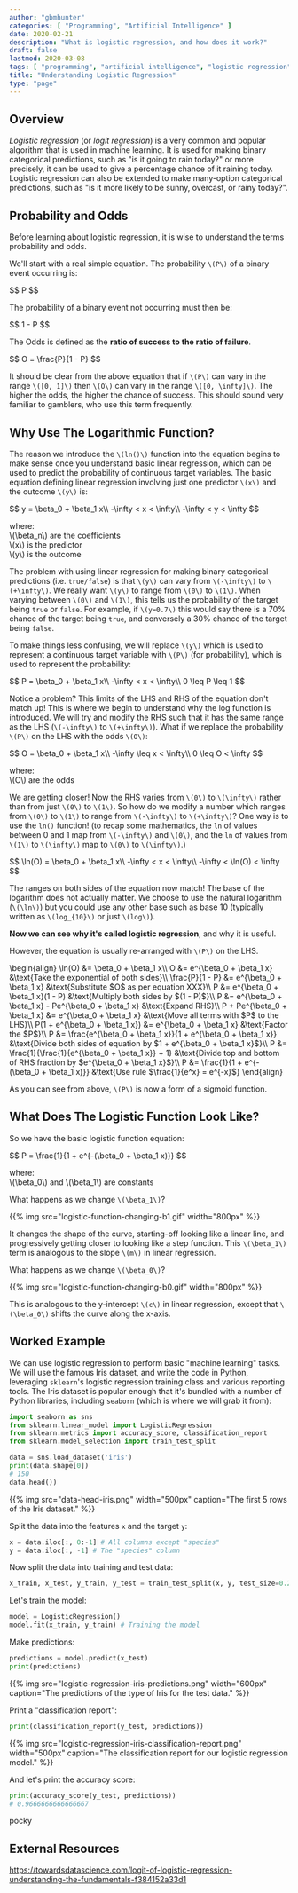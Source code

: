 ```yaml
---
author: "gbmhunter"
categories: [ "Programming", "Artificial Intelligence" ]
date: 2020-02-21
description: "What is logistic regression, and how does it work?"
draft: false
lastmod: 2020-03-08
tags: [ "programming", "artificial intelligence", "logistic regression", "logit regression", "probability", "odds" ]
title: "Understanding Logistic Regression"
type: "page"
---
```


## Overview


_Logistic regression_ (or _logit regression_) is a very common and popular algorithm that is used in machine learning. It is used for making binary categorical predictions, such as "is it going to rain today?" or more precisely, it can be used to give a percentage chance of it raining today. Logistic regression can also be extended to make many-option categorical predictions, such as "is it more likely to be sunny, overcast, or rainy today?".

## Probability and Odds

Before learning about logistic regression, it is wise to understand the terms probability and odds.

We'll start with a real simple equation. The probability `\(P\)` of a binary event occurring is:

<p>$$ P $$</p>

The probability of a binary event not occurring must then be:

<p>$$ 1 - P $$</p>

The Odds is defined as the **ratio of success to the ratio of failure**.

<p>$$ O = \frac{P}{1 - P} $$</p>

It should be clear from the above equation that if `\(P\)` can vary in the range `\([0, 1]\)` then `\(O\)` can vary in the range `\([0, \infty]\)`. The higher the odds, the higher the chance of success. This should sound very familiar to gamblers, who use this term frequently.

## Why Use The Logarithmic Function?

The reason we introduce the `\(ln()\)` function into the equation begins to make sense once you understand basic linear regression, which can be used to predict the probability of continuous target variables. The basic equation defining linear regression involving just one predictor `\(x\)` and the outcome `\(y\)` is:

<p>$$
y = \beta_0 + \beta_1 x\\
-\infty &lt; x &lt; \infty\\
-\infty &lt; y &lt; \infty 
$$</p>

<p class="centered">
where:<br/>
\(\beta_n\) are the coefficients<br/>
\(x\) is the predictor<br/>
\(y\) is the outcome
</p>

The problem with using linear regression for making binary categorical predictions (i.e. `true/false`) is that `\(y\)` can vary from `\(-\infty\)` to `\(+\infty\)`. We really want `\(y\)` to range from `\(0\)` to `\(1\)`. When varying between `\(0\)` and `\(1\)`, this tells us the probability of the target being `true` or `false`. For example, if `\(y=0.7\)` this would say there is a 70% chance of the target being `true`, and conversely a 30% chance of the target being `false`.

To make things less confusing, we will replace `\(y\)` which is used to represent a continuous target variable with `\(P\)` (for probability), which is used to represent the probability:

<p>$$
P = \beta_0 + \beta_1 x\\
-\infty &lt; x &lt; \infty\\
0 \leq P \leq 1 
$$</p>

Notice a problem? This limits of the LHS and RHS of the equation don't match up! This is where we begin to understand why the log function is introduced. We will try and modify the RHS such that it has the same range as the LHS (`\(-\infty\)` to `\(+\infty\)`). What if we replace the probability `\(P\)` on the LHS with the odds `\(O\)`:

<p>$$
O = \beta_0 + \beta_1 x\\
-\infty \leq x &lt; \infty\\
0 \leq O &lt; \infty 
$$</p>

<p class="centered">
where:<br>
\(O\) are the odds
</p>

We are getting closer! Now the RHS varies from `\(0\)` to `\(\infty\)` rather than from just `\(0\)` to `\(1\)`. So how do we modify a number which ranges from `\(0\)` to `\(1\)` to range from `\(-\infty\)` to `\(+\infty\)`? One way is to use the `ln()` function! (to recap some mathematics, the `ln` of values between 0 and 1 map from `\(-\infty\)` and `\(0\)`, and the `ln` of values from `\(1\)` to `\(\infty\)` map to `\(0\)` to `\(\infty\)`.)

<p>$$
\ln(O) = \beta_0 + \beta_1 x\\
-\infty &lt; x &lt; \infty\\
-\infty &lt; \ln(O) &lt; \infty 
$$</p>

The ranges on both sides of the equation now match! The base of the logarithm does not actually matter. We choose to use the natural logarithm (`\(\ln\)`) but you could use any other base such as base 10 (typically written as `\(log_{10}\)` or just `\(log\)`).

**Now we can see why it's called logistic regression**, and why it is useful.

However, the equation is usually re-arranged with `\(P\)` on the LHS.

<p>\begin{align}
\ln(O)                          &= \beta_0 + \beta_1 x\\
O                               &= e^{\beta_0 + \beta_1 x}                                      &\text{Take the exponential of both sides}\\
\frac{P}{1 - P}                 &= e^{\beta_0 + \beta_1 x}                                      &\text{Substitute $O$ as per equation XXX}\\
P                               &= e^{\beta_0 + \beta_1 x}(1 - P)                               &\text{Multiply both sides by $(1 - P)$}\\
P                               &= e^{\beta_0 + \beta_1 x} - Pe^{\beta_0 + \beta_1 x}           &\text{Expand RHS}\\
P + Pe^{\beta_0 + \beta_1 x}    &= e^{\beta_0 + \beta_1 x}                                      &\text{Move all terms with $P$ to the LHS}\\
P(1 + e^{\beta_0 + \beta_1 x})  &= e^{\beta_0 + \beta_1 x}                                      &\text{Factor the $P$}\\
P                               &= \frac{e^{\beta_0 + \beta_1 x}}{1 + e^{\beta_0 + \beta_1 x}}  &\text{Divide both sides of equation by $1 + e^{\beta_0 + \beta_1 x}$}\\
P                               &= \frac{1}{\frac{1}{e^{\beta_0 + \beta_1 x}} + 1}              &\text{Divide top and bottom of RHS fraction by $e^{\beta_0 + \beta_1 x}$}\\
P                               &= \frac{1}{1 + e^{-(\beta_0 + \beta_1 x)}}                     &\text{Use rule $\frac{1}{e^x} = e^{-x}$}
\end{align}</p>

As you can see from above, `\(P\)` is now a form of a sigmoid function.

## What Does The Logistic Function Look Like?

So we have the basic logistic function equation:

<p>$$
P = \frac{1}{1 + e^{-(\beta_0 + \beta_1 x)}}
$$</p>

<p class="centered">
where:<br/>
\(\beta_0\) and \(\beta_1\) are constants
</p>

What happens as we change `\(\beta_1\)`?

{{% img src="logistic-function-changing-b1.gif" width="800px" %}}

It changes the shape of the curve, starting-off looking like a linear line, and progressively getting closer to looking like a step function. This `\(\beta_1\)` term is analogous to the slope `\(m\)` in linear regression.

What happens as we change `\(\beta_0\)`?

{{% img src="logistic-function-changing-b0.gif" width="800px" %}}

This is analogous to the y-intercept `\(c\)` in linear regression, except that `\(\beta_0\)` shifts the curve along the x-axis.

## Worked Example

We can use logistic regression to perform basic "machine learning" tasks. We will use the famous Iris dataset, and write the code in Python, leveraging `sklearn`'s logistic regression training class and various reporting tools. The Iris dataset is popular enough that it's bundled with a number of Python libraries, including `seaborn` (which is where we will grab it from):

```python
import seaborn as sns
from sklearn.linear_model import LogisticRegression
from sklearn.metrics import accuracy_score, classification_report
from sklearn.model_selection import train_test_split
```

```python
data = sns.load_dataset('iris')
print(data.shape[0])
# 150
data.head())
```

{{% img src="data-head-iris.png" width="500px" caption="The first 5 rows of the Iris dataset." %}}

Split the data into the features `x` and the target `y`:

```python
x = data.iloc[:, 0:-1] # All columns except "species"
y = data.iloc[:, -1] # The "species" column
```

Now split the data into training and test data:

```python
x_train, x_test, y_train, y_test = train_test_split(x, y, test_size=0.2, random_state=0)
```

Let's train the model:

```python
model = LogisticRegression()
model.fit(x_train, y_train) # Training the model
```

Make predictions:

```python
predictions = model.predict(x_test)
print(predictions)
```

{{% img src="logistic-regression-iris-predictions.png" width="600px" caption="The predictions of the type of Iris for the test data." %}}

Print a "classification report":

```python
print(classification_report(y_test, predictions))
```

{{% img src="logistic-regression-iris-classification-report.png" width="500px" caption="The classification report for our logistic regression model." %}}

And let's print the accuracy score:

```python
print(accuracy_score(y_test, predictions))
# 0.9666666666666667
```

pocky

## External Resources

https://towardsdatascience.com/logit-of-logistic-regression-understanding-the-fundamentals-f384152a33d1